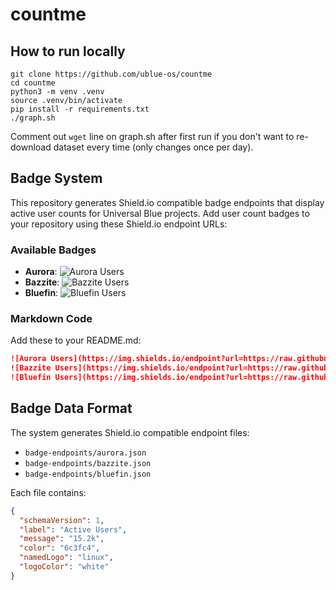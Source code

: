 # countme

## How to run locally

```
git clone https://github.com/ublue-os/countme
cd countme
python3 -m venv .venv
source .venv/bin/activate
pip install -r requirements.txt
./graph.sh
```

Comment out `wget` line on graph.sh after first run if you don't want to re-download dataset every time (only changes once per day).

## Badge System

This repository generates Shield.io compatible badge endpoints that display active user counts for Universal Blue projects. Add user count badges to your repository using these Shield.io endpoint URLs:

### Available Badges

- **Aurora**: ![Aurora Users](https://img.shields.io/endpoint?url=https://raw.githubusercontent.com/ublue-os/countme/main/badge-endpoints/aurora.json)
- **Bazzite**: ![Bazzite Users](https://img.shields.io/endpoint?url=https://raw.githubusercontent.com/ublue-os/countme/main/badge-endpoints/bazzite.json)
- **Bluefin**: ![Bluefin Users](https://img.shields.io/endpoint?url=https://raw.githubusercontent.com/ublue-os/countme/main/badge-endpoints/bluefin.json)

### Markdown Code

Add these to your README.md:

```markdown
![Aurora Users](https://img.shields.io/endpoint?url=https://raw.githubusercontent.com/ublue-os/countme/main/badge-endpoints/aurora.json)
![Bazzite Users](https://img.shields.io/endpoint?url=https://raw.githubusercontent.com/ublue-os/countme/main/badge-endpoints/bazzite.json)
![Bluefin Users](https://img.shields.io/endpoint?url=https://raw.githubusercontent.com/ublue-os/countme/main/badge-endpoints/bluefin.json)
```

## Badge Data Format

The system generates Shield.io compatible endpoint files:
- `badge-endpoints/aurora.json`
- `badge-endpoints/bazzite.json`
- `badge-endpoints/bluefin.json`

Each file contains:
```json
{
  "schemaVersion": 1,
  "label": "Active Users",
  "message": "15.2k",
  "color": "6c3fc4",
  "namedLogo": "linux",
  "logoColor": "white"
}
```
